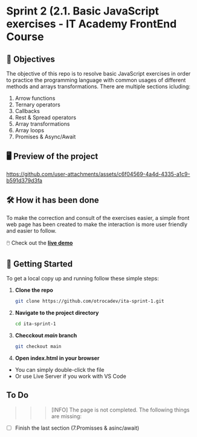 # Sprint 2 (2.1. Basic JavaScript exercises - IT Academy FrontEnd Course

## 🎯 Objectives

The objective of this repo is to resolve basic JavaScript exercises in order to practice the programming language with common usages of different methods and arrays transformations. There are multiple sections icluding:
1. Arrow functions
2. Ternary operators
3. Callbacks
4. Rest & Spread operators
5. Array transformations
6. Array loops
7. Promises & Async/Await

## 🖥️ Preview of the project

https://github.com/user-attachments/assets/c6f04569-4a4d-4335-a1c9-b591d379d3fa

## 🛠️ How it has been done

To make the correction and consult of the exercises easier, a simple front web page has been created to make the interaction is more user friendly and easier to follow.

🖱️ Check out the [**live demo**](https://ita-sprint-2-js-exercises.vercel.app/)

## 🚀 Getting Started

To get a local copy up and running follow these simple steps:

1. **Clone the repo**
   ```bash
   git clone https://github.com/otrocadev/ita-sprint-1.git
   ```
2. **Navigate to the project directory**
   ```bash
   cd ita-sprint-1
   ```
3. **Checckout *main* branch**
   ```bash
   git checkout main
   ```
4.	**Open index.html in your browser**
-	You can simply double-click the file
-	Or use Live Server if you work with VS Code

## To Do

>>>[INFO]
>>> The page is not completed. The following things are missing:

- [ ] Finish the last section (7.Promisses & asinc/await)
